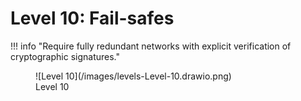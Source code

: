 # Level 10: Fail-safes

!!! info "Require fully redundant networks with explicit verification of cryptographic signatures."

<figure markdown>
![Level 10](/images/levels-Level-10.drawio.png)
  <figcaption>Level 10</figcaption>
</figure>





